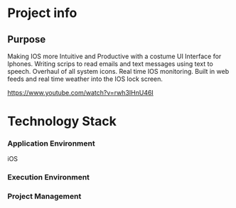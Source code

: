 # Project info

## Purpose
Making IOS more Intuitive and Productive with a costume UI Interface for Iphones. 
Writing scrips to read emails and text messages using text to speech. 
Overhaul of all system icons. Real time IOS monitoring. 
Built in web feeds and real time weather into the IOS lock screen.  

https://www.youtube.com/watch?v=rwh3IHnU46I


# Technology Stack

### Application Environment
iOS




### Execution Environment



### Project Management

